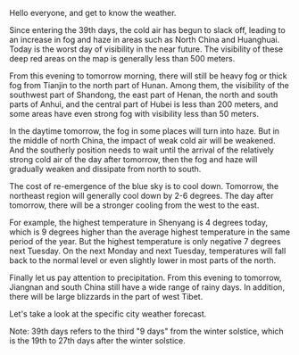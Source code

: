 Hello everyone, and get to know the weather.

Since entering the 39th days, the cold air has begun to slack off, leading to an increase in fog and haze in areas such as North China and Huanghuai. Today is the worst day of visibility in the near future. The visibility of these deep red areas on the map is generally less than 500 meters.

From this evening to tomorrow morning, there will still be heavy fog or thick fog from Tianjin to the north part of Hunan. Among them, the visibility of the southwest part of Shandong, the east part of Henan, the north and south parts of Anhui, and the central part of Hubei is less than 200 meters, and some areas have even strong fog with visibility less than 50 meters.

In the daytime tomorrow, the fog in some places will turn into haze. But in the middle of north China, the impact of weak cold air will be weakened. And the southerly position needs to wait until the arrival of the relatively strong cold air of the day after tomorrow, then the fog and haze will gradually weaken and dissipate from north to south.

The cost of re-emergence of the blue sky is to cool down. Tomorrow, the northeast region will generally cool down by 2-6 degrees. The day after tomorrow, there will be a stronger cooling from the west to the east.

For example, the highest temperature in Shenyang is 4 degrees today, which is 9 degrees higher than the average highest temperature in the same period of the year. But the highest temperature is only negative 7 degrees next Tuesday. On the next Monday and next Tuesday, temperatures will fall back to the normal level or even slightly lower in most parts of the north.

Finally let us pay attention to precipitation. From this evening to tomorrow, Jiangnan and south China still have a wide range of rainy days. In addition, there will be large blizzards in the part of west Tibet. 

Let's take a look at the specific city weather forecast.

Note: 39th days refers to the third "9 days" from the winter solstice, which is the 19th to 27th days after the winter solstice.
